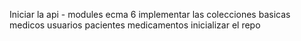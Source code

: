 Iniciar la api - modules ecma 6
implementar las colecciones basicas
medicos
usuarios
pacientes
medicamentos
inicializar el repo